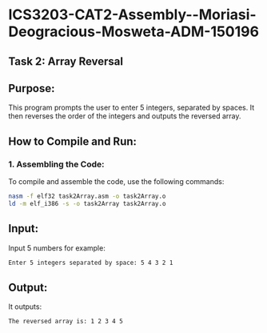 # ICS3203-CAT2-Assembly--Moriasi-Deogracious-Mosweta-ADM-150196
## Task 2: Array Reversal

## Purpose:
This program prompts the user to enter 5 integers, separated by spaces. It then reverses the order of the integers and outputs the reversed array.

## How to Compile and Run:

### 1. **Assembling the Code:**
To compile and assemble the code, use the following commands:

```bash
nasm -f elf32 task2Array.asm -o task2Array.o
ld -m elf_i386 -s -o task2Array task2Array.o
```
## Input:
Input 5 numbers for example:
```bash
Enter 5 integers separated by space: 5 4 3 2 1
```
## Output:
It outputs:
```bash
The reversed array is: 1 2 3 4 5
```
